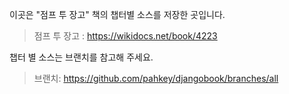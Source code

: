 이곳은 "점프 투 장고" 책의 챕터별 소스를 저장한 곳입니다.

> 점프 투 장고 : https://wikidocs.net/book/4223

챕터 별 소스는 브랜치를 참고해 주세요.

> 브랜치: https://github.com/pahkey/djangobook/branches/all
